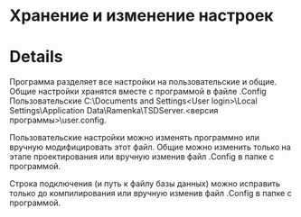 # Хранение и изменение настроек #



# Details #

Программа разделяет все настройки на пользовательские и общие.
Общие настройки хранятся вместе с программой в файле .Config
Пользовательские
C:\Documents and Settings\<User login>\Local Settings\Application Data\Ramenka\TSDServer.<версия программы>\user.config.

Пользовательские настройки можно изменять программно или вручную модифицировать этот файл.
Общие можно изменить только на этапе проектирования или вручную изменив файл .Config в папке с программой.

Строка подключения (и путь к файлу базы данных) можно исправить только до компилирования или вручную изменив файл .Config в папке с программой.

